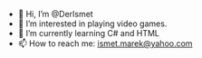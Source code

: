 - 👋 Hi, I’m @DerIsmet
- 👀 I’m interested in playing video games.
- 🌱 I’m currently learning C# and HTML
- 📫 How to reach me: ismet.marek@yahoo.com
